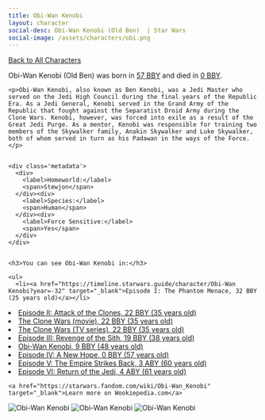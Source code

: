 ```yaml
---
title: Obi-Wan Kenobi
layout: character
social-desc: Obi-Wan Kenobi (Old Ben)  | Star Wars
social-image: /assets/characters/obi.png
---
```

<a href="/character" class="smaller">Back to All Characters</a>

<div class="character-profile container">
  <div class="col-10">
    <p>
    Obi-Wan Kenobi (Old Ben)     was born in <a href="https://timeline.starwars.guide/character/Obi-Wan Kenobi?year=-57" target="_blank">57 BBY</a> and died in <a href="https://timeline.starwars.guide/character/Obi-Wan Kenobi?year=0" target="_blank">0 BBY</a>.        
    </p>

    <p>Obi-Wan Kenobi, also known as Ben Kenobi, was a Jedi Master who served on the Jedi High Council during the final years of the Republic Era. As a Jedi General, Kenobi served in the Grand Army of the Republic that fought against the Separatist Droid Army during the Clone Wars. Kenobi, however, was forced into exile as a result of the Great Jedi Purge. As a mentor, Kenobi was responsible for training two members of the Skywalker family, Anakin Skywalker and Luke Skywalker, both of whom served in turn as his Padawan in the ways of the Force.</p>


    <div class='metadata'>
      <div>
        <label>Homeworld:</label>
        <span>Stewjon</span>
      </div><div>
        <label>Species:</label>
        <span>Human</span>
      </div><div>
        <label>Force Sensitive:</label>
        <span>Yes</span>
      </div>
    </div>


    <h3>You can see Obi-Wan Kenobi in:</h3>

    <ul>
      <li><a href="https://timeline.starwars.guide/character/Obi-Wan Kenobi?year=-32" target="_blank">Episode I: The Phantom Menace, 32 BBY (25 years old)</a></li>
  <li><a href="https://timeline.starwars.guide/character/Obi-Wan Kenobi?year=-22" target="_blank">Episode II: Attack of the Clones, 22 BBY (35 years old)</a></li>
  <li><a href="https://timeline.starwars.guide/character/Obi-Wan Kenobi?year=-22" target="_blank">The Clone Wars (movie), 22 BBY (35 years old)</a></li>
  <li><a href="https://timeline.starwars.guide/character/Obi-Wan Kenobi?year=-22" target="_blank">The Clone Wars (TV series), 22 BBY (35 years old)</a></li>
  <li><a href="https://timeline.starwars.guide/character/Obi-Wan Kenobi?year=-19" target="_blank">Episode III: Revenge of the Sith, 19 BBY (38 years old)</a></li>
  <li><a href="https://timeline.starwars.guide/character/Obi-Wan Kenobi?year=-9" target="_blank">Obi-Wan Kenobi, 9 BBY (48 years old)</a></li>
  <li><a href="https://timeline.starwars.guide/character/Obi-Wan Kenobi?year=0" target="_blank">Episode IV: A New Hope, 0 BBY (57 years old)</a></li>
  <li><a href="https://timeline.starwars.guide/character/Obi-Wan Kenobi?year=3" target="_blank">Episode V: The Empire Strikes Back, 3 ABY (60 years old)</a></li>
  <li><a href="https://timeline.starwars.guide/character/Obi-Wan Kenobi?year=4" target="_blank">Episode VI: Return of the Jedi, 4 ABY (61 years old)</a></li>
    </ul>

    <a href="https://starwars.fandom.com/wiki/Obi-Wan_Kenobi" target="_blank">Learn more on Wookiepedia.com</a>
  </div>
  <div class="character_image col-2">
    <img src="https://timeline.starwars.guide//images/obi.png" alt="Obi-Wan Kenobi" />
<img src="https://timeline.starwars.guide//images/obi-og.png" alt="Obi-Wan Kenobi" />
    <img src="https://timeline.starwars.guide//images/obi-young.png" alt="Obi-Wan Kenobi" />
    <ins class="adsbygoogle"
      style="display:block"
      data-ad-client="ca-pub-6056590143595280"
      data-ad-slot="1622037034"
      data-ad-format="auto"
      data-full-width-responsive="true"></ins>
    <script>
        (adsbygoogle = window.adsbygoogle || []).push({});
    </script>
  </div>
</div>
